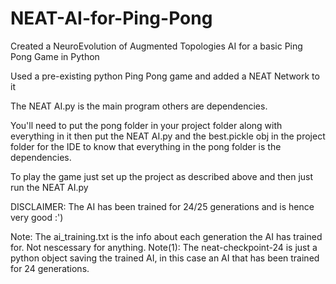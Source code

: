# NEAT-AI-for-Ping-Pong
Created a NeuroEvolution of Augmented Topologies AI for a basic Ping Pong Game in Python

Used a pre-existing python Ping Pong game and added a NEAT Network to it

The NEAT AI.py is the main program others are dependencies.

You'll need to put the pong folder in your project folder along with everything in it then put the NEAT AI.py and the best.pickle obj in the project folder for the IDE to know that everything in the pong folder is the dependencies.

To play the game just set up the project as described above and then just run the NEAT AI.py

DISCLAIMER: The AI has been trained for 24/25 generations and is hence very good :')

Note: The ai_training.txt is the info about each generation the AI has trained for. Not nescessary for anything.
Note(1): The neat-checkpoint-24 is just a python object saving the trained AI, in this case an AI that has been trained for 24 generations.
